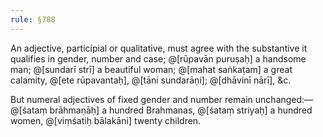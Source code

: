 ```yaml
---
rule: §788
---
```


An adjective, participial or qualitative, must agree with the substantive it qualifies in gender, number and case; @[rūpavān puruṣaḥ] a handsome man; @[sundarī strī] a beautiful woman; @[mahat saṅkaṭam] a great calamity, @[ete rūpavantaḥ], @[tāni sundarāṇi]; @[dhāvinī nārī], &c.

But numeral adjectives of fixed gender and number remain unchanged:—@[śataṃ brāhmaṇāḥ] a hundred Brahmanas, @[śataṃ striyaḥ] a hundred women, @[viṃśatiḥ bālakāni] twenty children.